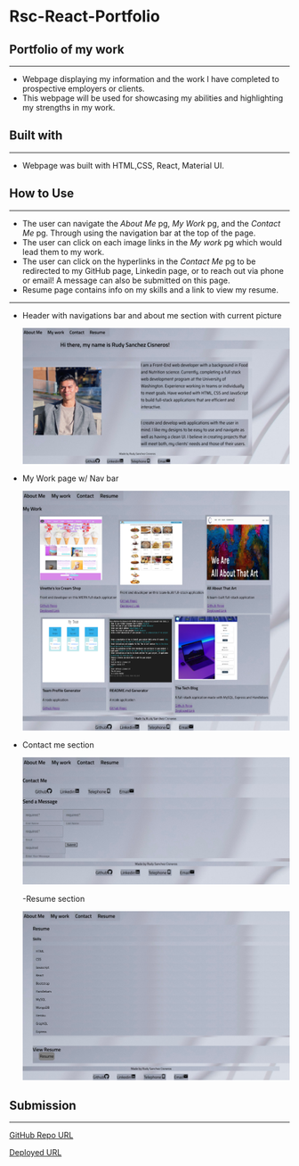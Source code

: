 # Rsc-React-Portfolio

## Portfolio of my work

---

- Webpage displaying my information and the work I have completed to prospective employers or clients.
- This webpage will be used for showcasing my abilities and highlighting my strengths in my work.
## Built with

---
- Webpage was built with HTML,CSS, React, Material UI.

## How to Use
---

- The user can navigate the _About Me_ pg, _My Work_ pg, and the _Contact Me_ pg. Through using the navigation bar at the top of the page.
- The user can click on each image links in the _My work_ pg which would lead them to my work.
- The user can click on the hyperlinks in the _Contact Me_ pg to be redirected to my GitHub page, Linkedin page, or to reach out via phone or email! A message can also be submitted on this page.
- Resume page contains info on my skills and a link to view my resume.
---

- Header with navigations bar and about me section with current picture

  ![Webpage Header and About Me](./src/assets/images/aboutMePg.png)

- My Work page w/ Nav bar

  ![My Work section](./src/assets/images/myWorkPg.png)

- Contact me section

  ![Contact me section](./src/assets/images/contactMePg.png)

  -Resume section

  ![Resume section](./src/assets/images/resumePg.png)

## Submission

---

[GitHub Repo URL](https://github.com/Rudys212/rsc-react-portfolio)

[Deployed URL](https://rudys212.github.io/Rudy-S-Portfolio/)
